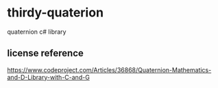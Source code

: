# thirdy-quaterion

quaternion c# library

## license reference

https://www.codeproject.com/Articles/36868/Quaternion-Mathematics-and-D-Library-with-C-and-G
